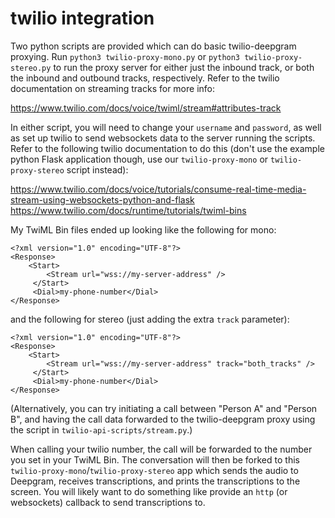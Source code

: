 # twilio integration

Two python scripts are provided which can do basic twilio-deepgram proxying. Run `python3 twilio-proxy-mono.py` or `python3 twilio-proxy-stereo.py`
to run the proxy server for either just the inbound track, or both the inbound and outbound tracks, respectively. Refer to the twilio documentation on streaming tracks for more info:

https://www.twilio.com/docs/voice/twiml/stream#attributes-track

In either script, you will need to change your `username` and `password`, as well as set up twilio to send websockets data to the server running the scripts. Refer to the following
twilio documentation to do this (don't use the example python Flask application though, use our `twilio-proxy-mono` or `twilio-proxy-stereo` script instead):

https://www.twilio.com/docs/voice/tutorials/consume-real-time-media-stream-using-websockets-python-and-flask
https://www.twilio.com/docs/runtime/tutorials/twiml-bins

My TwiML Bin files ended up looking like the following for mono:

```
<?xml version="1.0" encoding="UTF-8"?>
<Response>
    <Start>
        <Stream url="wss://my-server-address" />
     </Start>
     <Dial>my-phone-number</Dial>
</Response>
```

and the following for stereo (just adding the extra `track` parameter):

```
<?xml version="1.0" encoding="UTF-8"?>
<Response>
    <Start>
        <Stream url="wss://my-server-address" track="both_tracks" />
     </Start>
     <Dial>my-phone-number</Dial>
</Response>
```

(Alternatively, you can try initiating a call between "Person A" and "Person B", and having the call data forwarded to the twilio-deepgram proxy using the script in `twilio-api-scripts/stream.py`.)

When calling your twilio number, the call will be forwarded to the number you set in your TwiML Bin. The
conversation will then be forked to this `twilio-proxy-mono`/`twilio-proxy-stereo` app which sends the audio to Deepgram, receives
transcriptions, and prints the transcriptions to the screen. You will likely want to do something like
provide an `http` (or websockets) callback to send transcriptions to.
